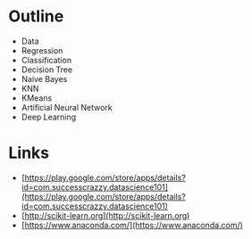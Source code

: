 # Outline
* Data
* Regression
* Classification
* Decision Tree
* Naive Bayes
* KNN
* KMeans
* Artificial Neural Network
* Deep Learning

# Links
* [https://play.google.com/store/apps/details?id=com.successcrazzy.datascience101](https://play.google.com/store/apps/details?id=com.successcrazzy.datascience101)
* [http://scikit-learn.org](http://scikit-learn.org)
* [https://www.anaconda.com/](https://www.anaconda.com/)